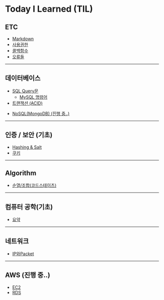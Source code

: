 # **Today I Learned (TIL)**

## ETC
* [Markdown](./til/ETC/Markdown.md)
* [사용권한](./til/ETC/사용권한.md)
* [콜백함수](./til/ETC/콜백함수.md)
* [오류들](./til/ETC/error.md)

___
## 데이터베이스
* [SQL Query문](./til/DB/SQL_Query.md)
  + [MySQL 명령어](./til/DB/MySQL_명령어.md)
* [트랜잭션 (ACID)](./til/DB/트랜잭션.md)
<!-- * [MVC](./til/DB/MVC.md)
* [ORM](./til/DB/ORM.md) -->
* [NoSQL(MongoDB) (진행 중..)](./til/DB/NoSQL.md)

___
## 인증 / 보안 (기초)
* [Hashing & Salt](./til/인증&보안/hashing&salt.md)
* [쿠키](./til/인증&보안/쿠키.md)

___
## Algorithm
* [순열/조합(코드스테이츠)](./til/인증보안/순열&조합.md)
<!-- * ___
## 인증/보안 (작성 중)
* [HTTPS](./til/인증보안/)
* [Cookie](./til/인증보안/)
* [Session](./til/인증보안/)
* [Token](./til/인증보안/)
* [OAuth](./til/인증보안/) -->
___
## 컴퓨터 공학(기초)
* [요약](./til/CS/checkpoint.md)

___
## 네트워크
* [IP와Packet](./til/네트워크/IP와Packet.md)

___
## AWS (진행 중..)
* [EC2](./til/AWS/EC2.md)
* [RDS](./til/AWS/RDS.md)



